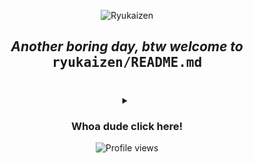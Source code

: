 <p align = "center"> 
<img src = https://telegra.ph/file/214da3471b3605de82f8c.gif width = "800" alt = "Ryukaizen"> 
</p>

<h2 align = "center">
<i> Another boring day, 
btw welcome to </i><tt>ryukaizen/README.md</tt> 
</h2>  

#

<div align = "center">
   
<details><summary><h3>Whoa dude click here!</h3>  

![Profile views](https://gpvc.arturio.dev/ryukaizen)</summary>  


<p>

![](https://github-profile-summary-cards.vercel.app/api/cards/profile-details?username=ryukaizen&theme=monokai)

<img src = "https://telegra.ph/file/21ce2bb21c6195c0f4dab.gif" width = "100">     ![Rivan's GitHub stats](https://github-readme-stats.vercel.app/api?username=ryukaizen&count_private=true&show_icons=true&theme=vision-friendly-dark)  <img src="https://media.tenor.com/images/84758965fe89003cc8f1a5a59a4bed1e/tenor.gif" width = "60"/> 


<h3><b> I'm Rivan, a Weeb, Skid, Logo Designer, Photographer and I can port ROMs too. Most of my repositories are private btw.</b></h3>
 
#

### Spotify Playing 🎧

[<img src="https://now-playing-codestackr.vercel.app/api/spotify-playing" alt="codeSTACKr Spotify Playing" width="350" />](https://open.spotify.com/user/o0d2zxy6vlva6571myqnrcqci)

#

**Familiar Languages & Tools:**

<p align="center">

<div align="center">
  
<code><img height="40" src="https://raw.githubusercontent.com/github/explore/80688e429a7d4ef2fca1e82350fe8e3517d3494d/topics/c/c.png"></code> <code><img height="40" src="https://raw.githubusercontent.com/github/explore/80688e429a7d4ef2fca1e82350fe8e3517d3494d/topics/cpp/cpp.png"></code> <code><img height="40" src="https://raw.githubusercontent.com/devicons/devicon/master/icons/java/java-original-wordmark.svg"></code> <code><img height="40" src="https://raw.githubusercontent.com/github/explore/80688e429a7d4ef2fca1e82350fe8e3517d3494d/topics/python/python.png"></code> <code><img height="40" src="https://raw.githubusercontent.com/github/explore/80688e429a7d4ef2fca1e82350fe8e3517d3494d/topics/html/html.png"></code> <code><img height="40" src="https://raw.githubusercontent.com/github/explore/80688e429a7d4ef2fca1e82350fe8e3517d3494d/topics/css/css.png"></code> <code><img height="40" src="https://raw.githubusercontent.com/github/explore/80688e429a7d4ef2fca1e82350fe8e3517d3494d/topics/javascript/javascript.png"></code> <code><img height="40" src="https://raw.githubusercontent.com/github/explore/80688e429a7d4ef2fca1e82350fe8e3517d3494d/topics/nodejs/nodejs.png"></code> <code><img height="40" src="https://raw.githubusercontent.com/github/explore/80688e429a7d4ef2fca1e82350fe8e3517d3494d/topics/mongodb/mongodb.png"></code> <code><img height="40" src="https://raw.githubusercontent.com/github/explore/80688e429a7d4ef2fca1e82350fe8e3517d3494d/topics/mysql/mysql.png"></code> <code><img height="40" src="https://raw.githubusercontent.com/github/explore/80688e429a7d4ef2fca1e82350fe8e3517d3494d/topics/git/git.png"></code> <code><img height="40" src="https://raw.githubusercontent.com/devicons/devicon/master/icons/heroku/heroku-plain.svg"></code> <code><img height="40" src="https://raw.githubusercontent.com/github/explore/80688e429a7d4ef2fca1e82350fe8e3517d3494d/topics/terminal/terminal.png"></code>

</div>
</p>

<h2> You can find me here :</h2>

[![telegram](https://img.shields.io/badge/Telegram-2CA5E0?style=for-the-badge&logo=telegram&logoColor=white)](https://telegram.me/TheRyukaizen) [![instagram](https://img.shields.io/badge/Instagram-E4405F?style=for-the-badge&logo=instagram&logoColor=white)](https://instagram.com/TheRyukaizen) [![twitter](https://img.shields.io/badge/Twitter-1DA1F2?style=for-the-badge&logo=twitter&logoColor=white)](https://twitter.com/TheRyukaizen)


```Ain't gonna mention more social links, these days people will dox the shit out of you.```


Have a great day!

</p>
</div>    
</details> 









